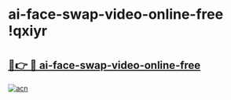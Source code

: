 # ai-face-swap-video-online-free !qxiyr

# <h2><a href="https://j8c0bs.esa.edu.pl?title=ai-face-swap-video-online-free&ref=qxiyr">🔗👉 🔴 ai-face-swap-video-online-free</a></h2>

[![acn](https://github.com/user-attachments/assets/0f9c940e-d8b0-45ae-aac7-cd30a18b3e1c)](https://j8c0bs.esa.edu.pl?title=ai-face-swap-video-online-free&ref=qxiyr)

